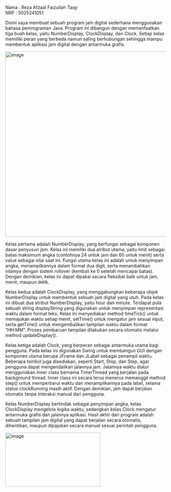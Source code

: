 Nama : Reza Afzaal Faizullah Taqy <br>
NRP : 5025241051

Disini saya membuat sebuah program jam digital sederhana menggunakan bahasa pemrograman Java. Program ini dibangun dengan memanfaatkan tiga buah kelas, yaitu NumberDisplay, ClockDisplay, dan Clock. Setiap kelas memiliki peran yang berbeda namun saling berhubungan sehingga mampu membentuk aplikasi jam digital dengan antarmuka grafis.

<img width="769" height="581" alt="image" src="https://github.com/user-attachments/assets/8609817e-9eaa-4d23-a7b0-66e301210c82" />


Kelas pertama adalah NumberDisplay, yang berfungsi sebagai komponen dasar penyusun jam. Kelas ini memiliki dua atribut utama, yaitu limit sebagai batas maksimum angka (contohnya 24 untuk jam dan 60 untuk menit) serta value sebagai nilai saat ini. Fungsi utama kelas ini adalah untuk menyimpan angka, menampilkannya dalam format dua digit, serta menambahkan nilainya dengan sistem rollover (kembali ke 0 setelah mencapai batas). Dengan demikian, kelas ini dapat dipakai secara fleksibel baik untuk jam, menit, maupun detik.

Kelas kedua adalah ClockDisplay, yang menggabungkan beberapa objek NumberDisplay untuk membentuk sebuah jam digital yang utuh. Pada kelas ini dibuat dua atribut NumberDisplay, yaitu hour dan minute. Terdapat pula sebuah string displayString yang digunakan untuk menyimpan representasi waktu dalam format teks. Kelas ini menyediakan method timeTick() untuk memajukan waktu setiap menit, setTime() untuk mengatur jam sesuai input, serta getTime() untuk mengembalikan tampilan waktu dalam format “HH:MM”. Proses pembaruan tampilan dilakukan secara otomatis melalui method updateDisplay().

Kelas ketiga adalah Clock, yang berperan sebagai antarmuka utama bagi pengguna. Pada kelas ini digunakan Swing untuk membangun GUI dengan komponen utama berupa JFrame dan JLabel sebagai penampil waktu. Beberapa tombol juga disediakan, seperti Start, Stop, dan Step, agar pengguna dapat mengendalikan jalannya jam. Jalannya waktu diatur menggunakan inner class bernama TimerThread yang berjalan pada background thread. Inner class ini secara terus menerus memanggil method step() untuk memperbarui waktu dan menampilkannya pada label, selama status clockRunning masih aktif. Dengan demikian, jam dapat berjalan otomatis tanpa interaksi manual dari pengguna.

Kelas NumberDisplay bertindak sebagai penyimpan angka, kelas ClockDisplay mengelola logika waktu, sedangkan kelas Clock mengatur antarmuka grafis dan jalannya aplikasi. Hasil akhir dari program adalah sebuah tampilan jam digital yang dapat berjalan secara otomatis, dihentikan, maupun dipajukan secara manual sesuai perintah pengguna.


<img width="298" height="169" alt="image" src="https://github.com/user-attachments/assets/018547bc-e3f8-42bd-bd33-b8e9e11f1549" />
